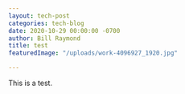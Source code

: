 ```yaml
---
layout: tech-post
categories: tech-blog
date: 2020-10-29 00:00:00 -0700
author: Bill Raymond
title: test
featuredImage: "/uploads/work-4096927_1920.jpg"

---
```

This is a test.